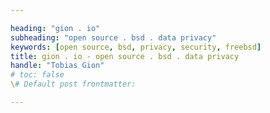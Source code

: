 ```yaml
---

heading: "gion . io"  
subheading: "open source . bsd . data privacy"
keywords: [open source, bsd, privacy, security, freebsd]  
title: gion . io - open source . bsd . data privacy 
handle: "Tobias Gion"  
# toc: false
\# Default post frontmatter:

---
```


